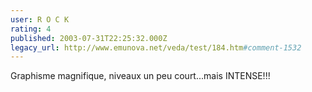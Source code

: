 ```yaml
---
user: R O C K
rating: 4
published: 2003-07-31T22:25:32.000Z
legacy_url: http://www.emunova.net/veda/test/184.htm#comment-1532
---
```

Graphisme magnifique, niveaux un peu court...mais INTENSE!!!